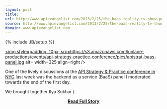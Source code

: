 ```yaml
---
layout: post
title: 
url: http://www.apievangelist.com/2013/2/25/the-baas-reality-tv-show-panel-at-apistrat/
source: http://www.apievangelist.com/2013/2/25/the-baas-reality-tv-show-panel-at-apistrat/
domain: www.apievangelist.com
---
```

{% include JB/setup %}<p><p><a href=https://s3.amazonaws.com/kinlane-productions/events/api-strategy-practice-conference/pics/apistrat-baas-panel.jpg target=_blank><img style=padding: 10px; src=https://s3.amazonaws.com/kinlane-productions/events/api-strategy-practice-conference/pics/apistrat-baas-panel.jpg alt= width=325 align=right /></a></p>
<p>One of the lively discussions at the <a href=http://www.apistrategyconference.com/>API Strategy &amp; Practice conference in NYC</a> last week was the backend as a service (BaaS) panel I moderated towards the end of the first day.</p>
<p>We brought together <span>Ilya Sukhar (</span><a href=https://twitter.</p>
<center><p><a href="http://www.apievangelist.com/2013/2/25/the-baas-reality-tv-show-panel-at-apistrat/" style='padding:25px; font-sze:18px; font-weight: bold;'>Read Full Story</a></p></center>

